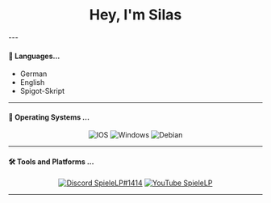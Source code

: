 <h1 align="center">Hey, I'm Silas</h1>
---

#### 🔭  Languages...

- German
- English
- Spigot-Skript

---

#### 🌱  Operating Systems ...

<p align="center">
    <img src="https://img.shields.io/badge/IOS-000000?style=for-the-badge&logo=ios&logoColor=white" alt="IOS">
    <img src="https://img.shields.io/badge/Windows-0F5BEA?style=for-the-badge&logo=windows&logoColor=white" alt="Windows">
    <img src="https://img.shields.io/badge/Debian-B70000?style=for-the-badge&logo=debian&logoColor=white" alt="Debian">
</p>

---

#### 🛠️ Tools and Platforms ...

<p align="center">
    <a href="https://www.youtube.com/watch?v=dQw4w9WgXcQ"><img src="https://img.shields.io/badge/Discord-7289DA?style=for-the-badge&logo=discord&logoColor=white" alt="Discord"> SpieleLP#1414</a>
    <a href="https://www.youtube.com/watch?v=dQw4w9WgXcQ"><img src="https://img.shields.io/badge/YouTube-FF0000?style=for-the-badge&logo=youtube&logoColor=white" alt="YouTube"> SpieleLP</a>
</p>

---
